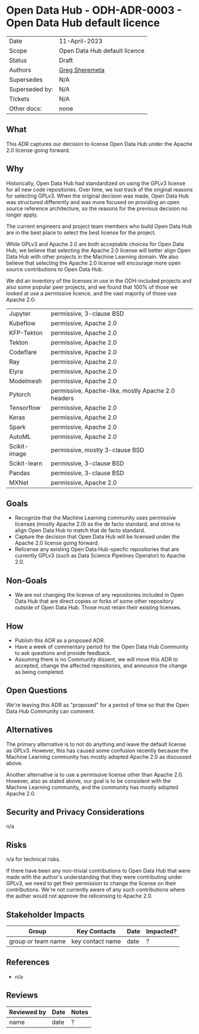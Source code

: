 # Open Data Hub - ODH-ADR-0003 - Open Data Hub default licence

|                |            |
| -------------- | ---------- |
| Date           | 11-April-2023
| Scope          | Open Data Hub default licence |
| Status         | Draft |
| Authors        | [Greg Sheremeta](@gregsheremeta) |
| Supersedes     | N/A |
| Superseded by: | N/A |
| Tickets        | N/A |
| Other docs:    | none |

## What

This ADR captures our decision to license Open Data Hub under the Apache 2.0 license going forward.

## Why

Historically, Open Data Hub had standardized on using the GPLv3 license for all new code repositories. Over time, we lost track of the original reasons for selecting GPLv3. When the original decision was made, Open Data Hub was structured differently and was more focused on providing an open source reference architecture, so the reasons for the previous decision no longer apply.

The current engineers and project team members who build Open Data Hub are in the best place to select the best license for the project.

While GPLv3 and Apache 2.0 are both acceptable choices for Open Data Hub, we believe that selecting the Apache 2.0 license will better align Open Data Hub with other projects in the Machine Learning domain. We also believe that selecting the Apache 2.0 license will encourage more open source contributions to Open Data Hub.

We did an inventory of the licenses in use in the ODH-included projects and also some popular peer projects, and we found that 100% of those we looked at use a permissive licence, and the vast majority of those use Apache 2.0:

|                |            |
| -------------- | ---------- |
| Jupyter | permissive, 3-clause BSD |
| Kubeflow | permissive, Apache 2.0 |
| KFP-Tekton | permissive, Apache 2.0 |
| Tekton | permissive, Apache 2.0 |
| Codeflare | permissive, Apache 2.0 |
| Ray | permissive, Apache 2.0 |
| Elyra | permissive, Apache 2.0 |
| Modelmesh | permissive, Apache 2.0 |
| Pytorch | permissive, Apache-like, mostly Apache 2.0 headers |
| Tensorflow | permissive, Apache 2.0 |
| Keras | permissive, Apache 2.0 |
| Spark | permissive, Apache 2.0 |
| AutoML | permissive, Apache 2.0 |
| Scikit-image | permissive, mostly 3-clause BSD |
| Scikit-learn | permissive, 3-clause BSD |
| Pandas | permissive, 3-clause BSD |
| MXNet | permissive, Apache 2.0 |

## Goals

* Recognize that the Machine Learning community uses permissive licenses (mostly Apache 2.0) as the de facto standard, and strive to align Open Data Hub to match that de facto standard.
* Capture the decision that Open Data Hub will be licensed under the Apache 2.0 license going forward.
* Relicense any existing Open Data Hub-specfic repositories that are currently GPLv3 (such as Data Science Pipelines Operator) to Apache 2.0.

## Non-Goals

* We are not changing the license of any repositories included in Open Data Hub that are direct copies or forks of some other repository outside of Open Data Hub. Those must retain their existing licenses.

## How

* Publish this ADR as a proposed ADR.
* Have a week of commentary period for the Open Data Hub Community to ask questions and provide feedback.
* Assuming there is no Community dissent, we will move this ADR to accepted, change the affected repositories, and announce the change as being completed.

## Open Questions

We're leaving this ADR as "proposed" for a period of time so that the Open Data Hub Community can comment.

## Alternatives

The primary alternative is to not do anything and leave the default license as GPLv3. However, this has caused some confusion recently because the Machine Learning community has mostly adopted Apache 2.0 as discussed above.

Another alternative is to use a permissive license other than Apache 2.0. However, also as stated above, our goal is to be consistent with the Machine Learning community, and the community has mostly adopted Apache 2.0.

## Security and Privacy Considerations

n/a

## Risks

n/a for technical risks.

If there have been any non-trivial contributions to Open Data Hub that were made with the author's understanding that they were contributing under GPLv3, we need to get their permission to change the license on their contributions. We're not currently aware of any such contributions where the auther would not approve the relicensing to Apache 2.0.

## Stakeholder Impacts

| Group                         | Key Contacts     | Date       | Impacted? |
| ----------------------------- | ---------------- | ---------- | --------- |
| group or team name            | key contact name | date       | ? |


## References

* n/a

## Reviews

| Reviewed by                   | Date       | Notes |
| ----------------------------- | ---------  | ------|
| name                          | date       | ? |
